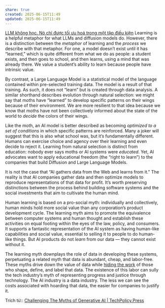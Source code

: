 ```yaml
---
share: true
created: 2025-06-15T11:49
updated: 2025-06-15T11:49
---
```

[LLM không học. Nó chỉ được tối ưu hoá trong một tập điều kiện](./LLM%20kh%C3%B4ng%20h%E1%BB%8Dc.%20N%C3%B3%20ch%E1%BB%89%20%C4%91%C6%B0%E1%BB%A3c%20t%E1%BB%91i%20%C6%B0u%20ho%C3%A1%20trong%20m%E1%BB%99t%20t%E1%BA%ADp%20%C4%91i%E1%BB%81u%20ki%E1%BB%87n.md)
Learning is a helpful metaphor for what LLMs and diffusion models do. However, there is a distinction between the _metaphor_ of learning and the _process_ we describe with that metaphor. For one, a model doesn’t exist until it has “learned,” which is quite different from what we do as people: a student exists, and then goes to school, and then learns, using a mind that was already there. We value a student’s ability to learn because people have intrinsic value.

By contrast, a Large Language Model is a statistical model of the language contained within pre-selected training data. The model is a result of that training. As such, it does not “learn” but is created through data analysis. A similar shorthand describes evolution through natural selection: we might say that moths have “learned” to develop specific patterns on their wings because of their environment. We are more resilient to that idea because we know that moths have not been collectively informed about the state of the world to _decide_ the colors of their wings.

Like the moth, an AI model is better described as becoming _optimized to a set of conditions_ in which specific patterns are reinforced. Many a joker will suggest that this is also what school was, but it’s fundamentally different. Humans can exercise choice and agency over their learning and even decide to reject it. Learning from natural selection is distinct from education: nobody ever says moths or AI systems were _educated_. Yet, AI advocates want to apply educational freedom (the “right to learn”) to the companies that build Diffusion and Large Language Models.

It is not the case that “AI gathers data from the Web and learns from it.” The reality is that AI companies gather data and then optimize models to reproduce representations of that data for profit. It’s worth preserving distinctions between the process behind building software systems and the social investments that aim to cultivate the human mind.

Human learning is based on a pro-social myth: individually and collectively, human minds hold more social value than any corporation’s product development cycle. The learning myth aims to promote the equivalence between computer systems and human thought and establish these activities on equal footing within the eyes of the law, policy, and consumers. It supports a fantastic representation of the AI system as having human-like capabilities and social value, essential to selling it to people to do human-like things. But AI products do not _learn_ from our data — they cannot exist without it.

The learning myth downplays the role of data in developing these systems, perpetuating a related myth that data is abundant, cheap, and labor-free. These myths drive down the value of data while [hiding the work](https://www.noemamag.com/the-exploited-labor-behind-artificial-intelligence/) of those who shape, define, and label that data. The existence of this labor can sully the tech industry’s myth of representing progress and justice through technology. The AI industry is a data industry. The less we can see the costs associated with hoarding that data, the easier for companies to justify it.

Trích từ:: [Challenging The Myths of Generative AI \| TechPolicy.Press](https://www.techpolicy.press/challenging-the-myths-of-generative-ai/)